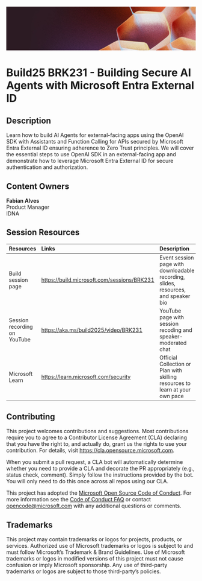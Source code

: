 <p align="center">
<img src="img/banner.jpg" alt="decorative banner" width="1200"/>
</p>

# Build25 BRK231 - Building Secure AI Agents with Microsoft Entra External ID

## Description

Learn how to build AI Agents for external-facing apps using the OpenAI SDK with Assistants and Function Calling for APIs secured by Microsoft Entra External ID ensuring adherence to Zero Trust principles. We will cover the essential steps to use OpenAI SDK in an external-facing app and demonstrate how to leverage Microsoft Entra External ID for secure authentication and authorization.

## Content Owners

**Fabian Alves**  
Product Manager  
IDNA

## Session Resources 

| Resources          | Links                             | Description        |
|:-------------------|:----------------------------------|:-------------------|
| Build session page | https://build.microsoft.com/sessions/BRK231 | Event session page with downloadable recording, slides, resources, and speaker bio |
| Session recording on YouTube | https://aka.ms/build2025/video/BRK231 | YouTube page with session recoding and speaker-moderated chat |
|Microsoft Learn|https://learn.microsoft.com/security|Official Collection or Plan with skilling resources to learn at your own pace|


## Contributing

This project welcomes contributions and suggestions.  Most contributions require you to agree to a
Contributor License Agreement (CLA) declaring that you have the right to, and actually do, grant us
the rights to use your contribution. For details, visit https://cla.opensource.microsoft.com.

When you submit a pull request, a CLA bot will automatically determine whether you need to provide
a CLA and decorate the PR appropriately (e.g., status check, comment). Simply follow the instructions
provided by the bot. You will only need to do this once across all repos using our CLA.

This project has adopted the [Microsoft Open Source Code of Conduct](https://opensource.microsoft.com/codeofconduct/).
For more information see the [Code of Conduct FAQ](https://opensource.microsoft.com/codeofconduct/faq/) or
contact [opencode@microsoft.com](mailto:opencode@microsoft.com) with any additional questions or comments.

## Trademarks 
This project may contain trademarks or logos for projects, products, or services. Authorized use of Microsoft trademarks or logos is subject to and must follow Microsoft’s Trademark & Brand Guidelines. Use of Microsoft trademarks or logos in modified versions of this project must not cause confusion or imply Microsoft sponsorship. Any use of third-party trademarks or logos are subject to those third-party’s policies.

